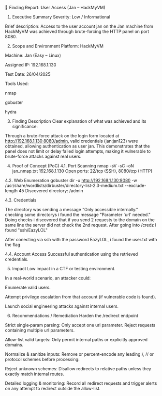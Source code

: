 📑 Finding Report: User Access (Jan – HackMyVM)
1. Executive Summary
Severity: Low / Informational

Brief description:
Access to the user account jan on the Jan machine from HackMyVM was achieved through brute-forcing the HTTP panel on port 8080.

2. Scope and Environment
Platform: HackMyVM

Machine: Jan (Easy – Linux)

Assigned IP: 192.168.1.130

Test Date: 26/04/2025

Tools Used:

nmap

gobuster

hydra

3. Finding Description
Clear explanation of what was achieved and its significance:

Through a brute-force attack on the login form located at http://192.168.1.130:8080/admin, valid credentials (jan:jan123) were obtained, allowing authentication as user jan.
This demonstrates that the panel does not limit or delay failed login attempts, making it vulnerable to brute-force attacks against real users.

4. Proof of Concept (PoC)
4.1. Port Scanning
nmap -sV -sC -oN jan_nmap.txt 192.168.1.130
Open ports: 22/tcp (SSH), 8080/tcp (HTTP)

4.2. Web Enumeration
gobuster dir -u http://192.168.1.130:8080 -w /usr/share/wordlists/dirbuster/directory-list-2.3-medium.txt --exclude-length 45
Discovered directory: /admin

4.3. Credentials

The directory was sending a message "Only accessible internally." checking some directorys i found the message "Parameter 'url' needed."
Doing checks i discovered that if you send 2 requests to the domain on the same line the server did not check the 2nd request. 
After going into /credz i found "ssh/EazyLOL"

After conecting via ssh with the password EazyLOL, i found the user.txt with the flag

4.4. Account Access
Successful authentication using the retrieved credentials.

5. Impact
Low impact in a CTF or testing environment.

In a real-world scenario, an attacker could:

Enumerate valid users.

Attempt privilege escalation from that account (if vulnerable code is found).

Launch social engineering attacks against internal users.

6. Recommendations / Remediation
Harden the /redirect endpoint

Strict single‐param parsing: Only accept one url parameter. Reject requests containing multiple url parameters.

Allow-list valid targets: Only permit internal paths or explicitly approved domains.

Normalize & sanitize inputs: Remove or percent-encode any leading /, // or protocol schemes before processing.

Reject unknown schemes: Disallow redirects to relative paths unless they exactly match internal routes.

Detailed logging & monitoring: Record all redirect requests and trigger alerts on any attempt to redirect outside the allow-list.
